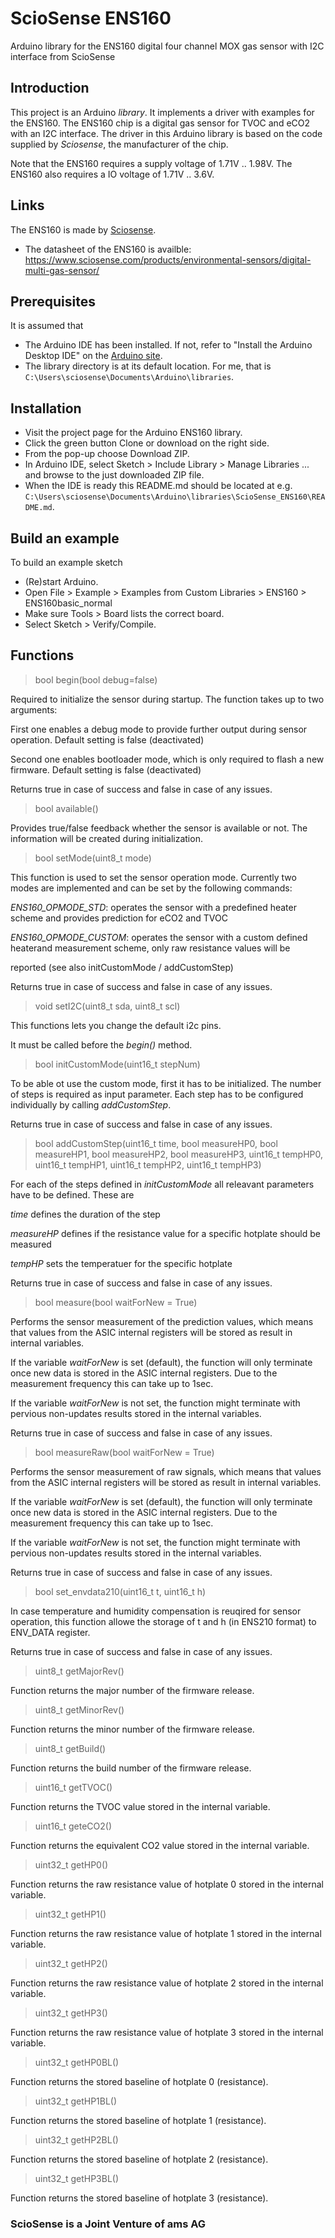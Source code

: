 # ScioSense ENS160
Arduino library for the ENS160 digital four channel MOX gas sensor with I2C interface from ScioSense

## Introduction
This project is an Arduino *library*. It implements a driver with examples for the ENS160.
The ENS160 chip is a digital gas sensor for TVOC and eCO2 with an I2C interface.
The driver in this Arduino library is based on the code supplied by *Sciosense*, the manufacturer of the chip.

Note that the ENS160 requires a supply voltage of 1.71V .. 1.98V.
The ENS160 also requires a IO voltage of 1.71V .. 3.6V.

## Links
The ENS160 is made by [Sciosense](http://www.sciosense.com).
 - The datasheet of the ENS160 is availble: https://www.sciosense.com/products/environmental-sensors/digital-multi-gas-sensor/

## Prerequisites
It is assumed that
 - The Arduino IDE has been installed.
   If not, refer to "Install the Arduino Desktop IDE" on the
   [Arduino site](https://www.arduino.cc/en/Guide/HomePage).
 - The library directory is at its default location.
   For me, that is `C:\Users\sciosense\Documents\Arduino\libraries`.

## Installation
- Visit the project page for the Arduino ENS160 library.
- Click the green button Clone or download on the right side.
- From the pop-up choose Download ZIP.
- In Arduino IDE, select Sketch > Include Library > Manage Libraries ... and browse to the just downloaded ZIP file.
- When the IDE is ready this README.md should be located at e.g. `C:\Users\sciosense\Documents\Arduino\libraries\ScioSense_ENS160\README.md`.

## Build an example
To build an example sketch
 - (Re)start Arduino.
 - Open File > Example > Examples from Custom Libraries > ENS160 > ENS160basic_normal
 - Make sure Tools > Board lists the correct board.
 - Select Sketch > Verify/Compile.

## Functions
> bool begin(bool debug=false)

Required to initialize the sensor during startup. The function takes up to two arguments: 

First one enables a debug mode to provide further output during sensor operation. Default setting is false (deactivated)

Second one enables bootloader mode, which is only required to flash a new firmware. Default setting is false (deactivated)

Returns true in case of success and false in case of any issues.

> bool	available()

Provides true/false feedback whether the sensor is available or not. The information will be created during initialization.

> bool	setMode(uint8_t mode)

This function is used to set the sensor operation mode. Currently two modes are implemented and can be set by the following commands:

*ENS160_OPMODE_STD*: operates the sensor with a predefined heater scheme and provides prediction for eCO2 and TVOC

*ENS160_OPMODE_CUSTOM*: operates the sensor with a custom defined heaterand measurement scheme, only raw resistance values will be 

reported (see also initCustomMode / addCustomStep)

Returns true in case of success and false in case of any issues.

> void setI2C(uint8_t sda, uint8_t scl)

This functions lets you change the default i2c pins.

It must be called before the _begin()_ method.

> bool	initCustomMode(uint16_t stepNum)

To be able ot use the custom mode, first it has to be initialized. The number of steps is required as input parameter. Each step has to be configured individually by calling *addCustomStep*. 

Returns true in case of success and false in case of any issues.

> bool addCustomStep(uint16_t time, bool measureHP0, bool measureHP1, bool measureHP2, bool measureHP3, uint16_t tempHP0, uint16_t tempHP1, uint16_t tempHP2, uint16_t tempHP3)

For each of the steps defined in *initCustomMode* all releavant parameters have to be defined. These are 

*time* defines the duration of the step

*measureHP<x>* defines if the resistance value for a specific hotplate should be measured 

*tempHP<x>*	sets the temperatuer for the specific hotplate 

Returns true in case of success and false in case of any issues.
	
>	bool	measure(bool waitForNew = True)

Performs the sensor measurement of the prediction values, which means that values from the ASIC internal registers will be stored as result in internal variables. 

If the variable *waitForNew* is set (default), the function will only terminate once new data is stored in the ASIC internal registers. Due to the measurement frequency this can take up to 1sec. 

If the variable *waitForNew* is not set, the function might terminate with pervious non-updates results stored in the internal variables.

Returns true in case of success and false in case of any issues.

>	bool	measureRaw(bool waitForNew = True)

Performs the sensor measurement of raw signals, which means that values from the ASIC internal registers will be stored as result in internal variables. 

If the variable *waitForNew* is set (default), the function will only terminate once new data is stored in the ASIC internal registers. Due to the measurement frequency this can take up to 1sec. 

If the variable *waitForNew* is not set, the function might terminate with pervious non-updates results stored in the internal variables.

Returns true in case of success and false in case of any issues.


>	bool	set_envdata210(uint16_t t, uint16_t h)

In case temperature and humidity compensation is reuqired for sensor operation, this function allowe the storage of  t and h (in ENS210 format) to ENV_DATA register.

Returns true in case of success and false in case of any issues.

> uint8_t getMajorRev()

Function returns the major number of the firmware release.

>	uint8_t	getMinorRev()

Function returns the minor number of the firmware release.

> uint8_t	getBuild()

Function returns the build number of the firmware release.

> uint16_t	getTVOC()

Function returns the TVOC value stored in the internal variable.

> uint16_t	geteCO2()

Function returns the equivalent CO2 value stored in the internal variable.

> uint32_t	getHP0()

Function returns the raw resistance value of hotplate 0 stored in the internal variable.

> uint32_t	getHP1()

Function returns the raw resistance value of hotplate 1 stored in the internal variable.

> uint32_t	getHP2()

Function returns the raw resistance value of hotplate 2 stored in the internal variable.

> uint32_t	getHP3()

Function returns the raw resistance value of hotplate 3 stored in the internal variable.

> uint32_t	getHP0BL()

Function returns the stored baseline of hotplate 0 (resistance).

>	uint32_t	getHP1BL()

Function returns the stored baseline of hotplate 1 (resistance).

>	uint32_t	getHP2BL() 

Function returns the stored baseline of hotplate 2 (resistance).

>	uint32_t	getHP3BL()

Function returns the stored baseline of hotplate 3 (resistance).

### ScioSense is a Joint Venture of ams AG
